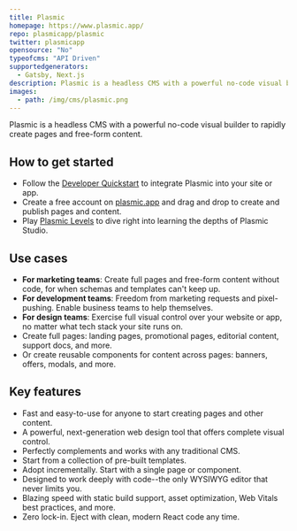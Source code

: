 ```yaml
---
title: Plasmic
homepage: https://www.plasmic.app/
repo: plasmicapp/plasmic
twitter: plasmicapp
opensource: "No"
typeofcms: "API Driven"
supportedgenerators:
  - Gatsby, Next.js
description: Plasmic is a headless CMS with a powerful no-code visual builder to rapidly create pages and free-form content.
images:
  - path: /img/cms/plasmic.png
---
```


Plasmic is a headless CMS with a powerful no-code visual builder to rapidly create pages and free-form content.

## How to get started

- Follow the [Developer Quickstart](https://www.plasmic.app/learn/quickstart/) to integrate Plasmic into your site or app.
- Create a free account on [plasmic.app](https://www.plasmic.app) and drag and drop to create and publish pages and content.
- Play [Plasmic Levels](https://www.plasmic.app/starters/game) to dive right into learning the depths of Plasmic Studio.

## Use cases

- **For marketing teams**: Create full pages and free-form content without code, for when schemas and templates can't keep up.
- **For development teams**: Freedom from marketing requests and pixel-pushing. Enable business teams to help themselves.
- **For design teams**: Exercise full visual control over your website or app, no matter what tech stack your site runs on.
- Create full pages: landing pages, promotional pages, editorial content, support docs, and more.
- Or create reusable components for content across pages: banners, offers, modals, and more.

## Key features

- Fast and easy-to-use for anyone to start creating pages and other content.
- A powerful, next-generation web design tool that offers complete visual control.
- Perfectly complements and works with any traditional CMS.
- Start from a collection of pre-built templates.
- Adopt incrementally. Start with a single page or component.
- Designed to work deeply with code--the only WYSIWYG editor that never limits you.
- Blazing speed with static build support, asset optimization, Web Vitals best practices, and more.
- Zero lock-in. Eject with clean, modern React code any time.
